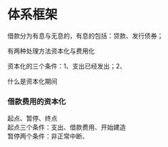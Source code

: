 # 体系框架
借款分为有息与无息的，有息的包括：贷款、发行债券；

有两种处理方法资本化与费用化

资本化的三个条件：1、支出已经发出；2、

什么是资本化期间

### 借款费用的资本化
起点、暂停、终点 \
起点三个条件：支出、借款费用、开始建造 \
暂停两个条件：非正常中断、



# 
